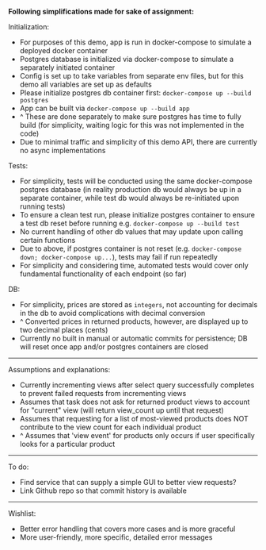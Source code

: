 **Following simplifications made for sake of assignment:**

Initialization:
- For purposes of this demo, app is run in docker-compose to simulate a deployed docker container
- Postgres database is initialized via docker-compose to simulate a separately initiated container
- Config is set up to take variables from separate env files, but for this demo all variables are set up as defaults
- Please initialize postgres db container first: `docker-compose up --build postgres`
- App can be built via `docker-compose up --build app`
- ^ These are done separately to make sure postgres has time to fully build (for simplicity, waiting logic for this was not implemented in the code)
- Due to minimal traffic and simplicity of this demo API, there are currently no async implementations

Tests:
- For simplicity, tests will be conducted using the same docker-compose postgres database (in reality production db would always be up in a separate container, while test db would always be re-initiated upon running tests)
- To ensure a clean test run, please initialize postgres container to ensure a test db reset before running e.g. `docker-compose up --build test`
- No current handling of other db values that may update upon calling certain functions
- Due to above, if postgres container is not reset (e.g. `docker-compose down; docker-compose up...`), tests may fail if run repeatedly
- For simplicity and considering time, automated tests would cover only fundamental functionality of each endpoint (so far)

DB:
- For simplicity, prices are stored as `integers`, not accounting for decimals in the db to avoid complications with decimal conversion
- ^ Converted prices in returned products, however, are displayed up to two decimal places (cents)
- Currently no built in manual or automatic commits for persistence; DB will reset once app and/or postgres containers are closed

-------------------
Assumptions and explanations:

- Currently incrementing views after select query successfully completes to prevent failed requests from incrementing views
- Assumes that task does not ask for returned product views to account for "current" view (will return view_count up until that request)
- Assumes that requesting for a list of most-viewed products does NOT contribute to the view count for each individual product
- ^ Assumes that 'view event' for products only occurs if user specifically looks for a particular product

-------------------
To do:
- Find service that can supply a simple GUI to better view requests?
- Link Github repo so that commit history is available

-------------------

Wishlist:

- Better error handling that covers more cases and is more graceful
- More user-friendly, more specific, detailed error messages
